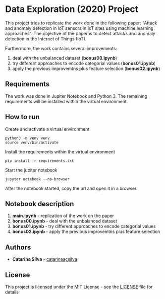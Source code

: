 # Data Exploration (2020) Project

This project tries to replicate the work done in the following paper: "Attack and anomaly detection in IoT sensors in IoT sites using machine learning approaches".
The objective of the paper is to detect attacks and anomaly detection in the Internet of Things (IoT).

Furthermore, the work contains several improvements:
1. deal with the unbalanced dataset (**bonus00.ipynb**)
2. try different approaches to encode categorial values (**bonus01.ipynb**)
3. apply the previous improvemtns plus feature selection (**bonus02.ipynb**)

## Requirements

The work was done in Jupiter Notebook and Python 3.
The remaining requirements will be installed within the virtual environment.

## How to run

Create and activate a virtual environment

```
python3 -m venv venv
source venv/bin/activate
```

Install the requirements within the virtual environment

```
pip install -r requirements.txt
```

Start the jupiter notebook

```
jupyter notebook --no-browser
```

After the notebook started, copy the url and open it in a browser.

## Notebook description

1. **main.ipynb** - replication of the work on the paper
2. **bonus00.ipynb** - deal with the unbalanced dataset
3. **bonus01.ipynb** - try different approaches to encode categorial values
4. **bonus02.ipynb** - apply the previous improvemtns plus feature selection

## Authors

* **Catarina Silva** - [catarinaacsilva](https://github.com/catarinaacsilva)

## License

This project is licensed under the MIT License - see the [LICENSE](LICENSE) file for details
